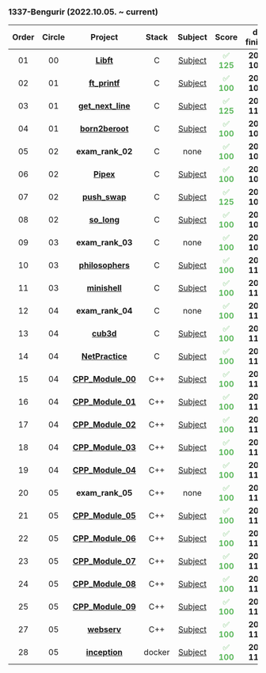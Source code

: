 ### 1337-Bengurir (2022.10.05. ~ current)


 |Order|Circle|Project|Stack|Subject|Score|date finished| Level | days earned |
 |:---:|:---:|:---:|:---:|:---:|:---:| :---:| :---:| :---:|
 |01|00|[**Libft**](https://github.com/ve-no/libft/)|C|[Subject](https://github.com/ve-no/1337_cursus/blob/main/CIRCLE_0/en.sub.libft.pdf)| <font color="#5cb85c">✅ **125** | **2022-10-24** | **1.05** | <font color="#5cb85c"> + **64.87**
 |02|01|[**ft_printf**](https://github.com/ve-no/ft_printf/)|C|[Subject](https://github.com/ve-no/1337_cursus/blob/main/CIRCLE_1/en.sub.ft_printf.pdf)| <font color="#5cb85c">✅ **100** | **2022-10-29** | **1.44** | <font color="#5cb85c"> + **64.87**
|03|01|[**get_next_line**](https:///github.com/ve-no/get_next_line/)|C|[Subject](https://github.com/ve-no/1337_cursus/blob/main/CIRCLE_1/en.sub.get_next_line.pdf)| <font color="#5cb85c">✅ **125** | **2022-11-03** | **1.94** | <font color="#5cb85c"> + **64.87**
|04|01|[**born2beroot**](https://github.com/ve-no/born2beroot/)|C|[Subject](https://github.com/ve-no/1337_cursus/blob/main/CIRCLE_1/en.sub.born2beroot.pdf)| <font color="#5cb85c">✅ **100** | **2022-10-26** | **1.05** | <font color="#5cb85c"> + **64.87**
|05|02|**exam_rank_02** |C|none | <font color="#5cb85c">✅ **100** | **2022-10-27** | **1.05** | <font color="#5cb85c"> + **64.87**
|06|02|[**Pipex**](https://github.com/ve-no/pipex/)|C|[Subject](https://github.com/ve-no/1337_cursus/blob/main/CIRCLE_2/en.sub.pipex.pdf)| <font color="#5cb85c">✅ **100** | **2022-10-28** | **1.05** | <font color="#5cb85c"> + **64.87**
|07|02|[**push_swap**](https://github.com/ve-no/push_swap/)|C|[Subject](https://github.com/ve-no/1337_cursus/blob/main/CIRCLE_2/en.sub.push_swap.pdf)| <font color="#5cb85c">✅ **125** | **2022-10-29** | **1.05** | <font color="#5cb85c"> + **64.87**
|08|02|[**so_long**](https://github.com/ve-no/so_long/)|C|[Subject](https://github.com/ve-no/1337_cursus/blob/main/CIRCLE_2/en.sub.so_long.pdf)| <font color="#5cb85c">✅ **100** | **2022-10-30** | **1.05** | <font color="#5cb85c"> + **64.87**
|09|03|**exam_rank_03** |C|none | <font color="#5cb85c">✅ **100** | **2022-10-31** | **1.05** | <font color="#5cb85c"> + **64.87**
|10|03|[**philosophers**](https://github.com/ve-no/philosophers/)|C|[Subject](https://github.com/ve-no/1337_cursus/blob/main/CIRCLE_3/en.sub.philosophers.pdf)| <font color="#5cb85c">✅ **100** | **2022-11-01** | **1.05** | <font color="#5cb85c"> + **64.87**
|11|03|[**minishell**](https://github.com/ve-no/minishell/)|C|[Subject](https://gtihub.com/ve-no/1337_cursus/blob/main/CIRCLE_3/en.sub.minishell.pdf)| <font color="#5cb85c">✅ **100** | **2022-11-02** | **1.05** | <font color="#5cb85c"> + **64.87**
|12|04|**exam_rank_04** |C|none | <font color="#5cb85c">✅ **100** | **2022-11-03** | **1.05** | <font color="#5cb85c"> + **64.87**
|13|04|[**cub3d**](https://github.com/ve-no/cub3d/)|C|[Subject](https://github.com/veno/1337_cursus/blob/main/CIRCLE_4/en.sub.cub3d.pdf)| <font color="#5cb85c">✅ **100** | **2022-11-04** | **1.05** | <font color="#5cb85c"> + **64.87**
|14|04|[**NetPractice**](https://github.com/ve-no/NetPractice/)|C|[Subject](https://github.com/ve-no/1337_cursus/blob/main/CIRCLE_4/en.sub.NetPractice.pdf)| <font color="#5cb85c">✅ **100** | **2022-11-05** | **1.05** | <font color="#5cb85c"> + **64.87**
|15|04|[**CPP_Module_00**](https://github.com/ve-no/CPP_MODULES/tree/main/MODULE_0/)|C++|[Subject](https://github.com/ve-no/1337_cursus/blob/main/CIRCLE_4/en.sub.CPP_Module_00.pdf)| <font color="#5cb85c">✅ **100** | **2022-11-06** | **1.05** | <font color="#5cb85c"> + **64.87**
|16|04|[**CPP_Module_01**](https://github.com/ve-no/CPP_MODULES/tree/main/MODULE_1/)|C++|[Subject](https://github.com/ve-no/1337_cursus/blob/main/CIRCLE_4/en.sub.CPP_Module_01.pdf)| <font color="#5cb85c">✅ **100** | **2022-11-07** | **1.05** | <font color="#5cb85c"> + **64.87**
|17|04|[**CPP_Module_02**](https://github.com/ve-no/CPP_MODULES/tree/main/MODULE_2/)|C++|[Subject](https://github.com/ve-no/1337_cursus/blob/main/CIRCLE_4/en.sub.CPP_Module_02.pdf)| <font color="#5cb85c">✅ **100** | **2022-11-08** | **1.05** | <font color="#5cb85c"> + **64.87**
|18|04|[**CPP_Module_03**](https://github.com/ve-no/CPP_MODULES/tree/main/MODULE_3/)|C++|[Subject](https://github.com/ve-no/1337_cursus/blob/main/CIRCLE_4/en.sub.CPP_Module_03.pdf)| <font color="#5cb85c">✅ **100** | **2022-11-09** | **1.05** | <font color="#5cb85c"> + **64.87**
|19|04|[**CPP_Module_04**](https://github.com/ve-no/CPP_MODULES/tree/main/MODULE_4/)|C++|[Subject](https://github.com/ve-no/1337_cursus/blob/main/CIRCLE_4/en.sub.CPP_Module_04.pdf)| <font color="#5cb85c">✅ **100** | **2022-11-10** | **1.05** | <font color="#5cb85c"> + **64.87**
|20|05|**exam_rank_05** |C++|none | <font color="#5cb85c">✅ **100** | **2022-11-11** | **1.05** | <font color="#5cb85c"> + **64.87**
|21|05|[**CPP_Module_05**](https://github.com/ve-no/CPP_MODULES/tree/main/MODULE_5/)|C++|[Subject](https://github.com/ve-no/1337_cursus/blob/main/CIRCLE_5/en.sub.CPP_Module_05.pdf)| <font color="#5cb85c">✅ **100** | **2022-11-12** | **1.05** | <font color="#5cb85c"> + **64.87**
|22|05|[**CPP_Module_06**](https://github.com/ve-no/CPP_MODULES/tree/main/MODULE_6/)|C++|[Subject](https://github.com/ve-no/1337_cursus/blob/main/CIRCLE_5/en.sub.CPP_Module_06.pdf)| <font color="#5cb85c">✅ **100** | **2022-11-13** | **1.05** | <font color="#5cb85c"> + **64.87**
|23|05|[**CPP_Module_07**](https://github.com/ve-no/CPP_MODULES/tree/main/MODULE_7/)|C++|[Subject](https://github.com/ve-no/1337_cursus/blob/main/CIRCLE_5/en.sub.CPP_Module_07.pdf)| <font color="#5cb85c">✅ **100** | **2022-11-14** | **1.05** | <font color="#5cb85c"> + **64.87**
|24|05|[**CPP_Module_08**](https://github.com/ve-no/CPP_MODULES/tree/main/MODULE_8/)|C++|[Subject](https://github.com/ve-no/1337_cursus/blob/main/CIRCLE_5/en.sub.CPP_Module_08.pdf)| <font color="#5cb85c">✅ **100** | **2022-11-15** | **1.05** | <font color="#5cb85c"> + **64.87**
|25|05|[**CPP_Module_09**](https://github.com/ve-no/CPP_MODULES/tree/main/MODULE_9/)|C++|[Subject](https://github.com/ve-no/1337_cursus/blob/main/CIRCLE_5/en.sub.CPP_Module_09.pdf)| <font color="#5cb85c">✅ **100** | **2022-11-16** | **1.05** | <font color="#5cb85c"> + **64.87**
|27|05|[**webserv**](https://github.com/ve-no/webserv/)|C++|[Subject](https://github.com/ve-no/1337_cursus/blob/main/CIRCLE_5/en.sub.webserv.pdf)| <font color="#5cb85c">✅ **100** | **2022-11-17** | **1.05** | <font color="#5cb85c"> + **64.87**
|28|05|[**inception**](https://github.com/ve-no/inception/)|docker|[Subject](https://github.com/ve-no/1337_cursus/blob/main/CIRCLE_5/en.sub.inception.pdf)| <font color="#5cb85c">✅ **100** | **2022-11-18** | **1.05** | <font color="#5cb85c"> + **64.87**

